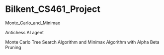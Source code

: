 # Bilkent_CS461_Project
Monte_Carlo_and_Minimax


Antichess AI agent

Monte Carlo Tree Search Algorithm and Minimax Algorithm with Alpha Beta Pruning
